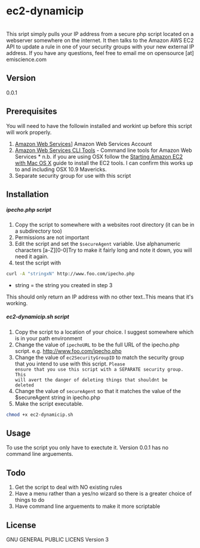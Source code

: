 ec2-dynamicip
==
 <br />
This sript simply pulls your IP address from a secure php script located on a webserver somewhere on the internet. It then talks to the Amazon AWS EC2 API to update a rule in one of your security groups with your new external IP address. If you have any questions, feel free to email me on opensource [at] emiscience.com

Version
----

0.0.1

Prerequisites
-----------

You will need to have the followin installed and workint up before this script will work properly.

1.  [Amazon Web Services]] Amazon Web Services Account
2.	[Amazon Web Services CLI Tools] - Command line tools for Amazon Web Services
		* n.b. if you are using OSX follow the [Starting Amazon EC2 with Mac OS X] guide to install the EC2 tools. I can confirm this works up to and including OSX 10.9 Mavericks.
3. Separate security group for use with this script

Installation
--------------


##### ipecho.php script

1. Copy the script to somewhere with a websites root directory (it can be in a subdirectory too)
2. Permissions are not important
3. Edit the script and set the <code>$secureAgent</code> variable. Use alphanumeric characters [a-Z][0-0]Try to make it fairly long and note it down, you will need it again.
4. test the script with 
```sh
curl -A "stringxN" http://www.foo.com/ipecho.php
```
*    string = the string you created in step 3

This should only return an IP address with no other text..This means that it's working.


##### ec2-dynamicip.sh script

1. Copy the script to a location of your choice. I suggest somewhere which is in your path environment
2. Change the value of <code>ipechoURL</code> to be the full URL of the ipecho.php script. e.g. http://www.foo.com/ipecho.php
3. Change the value of <code>ec2SecurityGroupID</code> to match the security group that you intend to use with this script. <code>Please ensure that you use this script with a SEPARATE security group. This will avert the danger of deleting things that shouldnt be deleted</code>
4. Change the value of <code>secureAgent</code> so that it matches the value of the $secureAgent string in ipecho.php
5. Make the script executable.
```sh
chmod +x ec2-dynamicip.sh
```

Usage
----

To use the script you only have to exectute it. Version 0.0.1 has no command line arguements.

Todo
----
1. Get the script to deal with NO existing rules
2. Have a menu rather than a yes/no wizard so there is a greater choice of things to do
3. Have command line arguements to make it more scriptable


License
----

GNU GENERAL PUBLIC LICENS  Version 3

[Amazon Web Services]:http://aws.amazon.coms
[Amazon Web Services CLI Tools]:http://aws.amazon.com/developertools/351
[Starting Amazon EC2 with Mac OS X]:http://www.robertsosinski.com/2008/01/26/starting-amazon-ec2-with-mac-os-x/

    